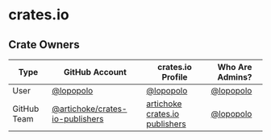 # crates.io

## Crate Owners

| Type        | GitHub Account                    | crates.io Profile                | Who Are Admins? |
| ----------- | --------------------------------- | -------------------------------- | --------------- |
| User        | [@lopopolo]                       | [@lopopolo][crates.io-lopopolo]  | [@lopopolo]     |
| GitHub Team | [@artichoke/crates-io-publishers] | [artichoke crates.io publishers] | [@lopopolo]     |

[@lopopolo]: https://github.com/lopopolo
[crates.io-lopopolo]: https://crates.io/users/lopopolo
[@artichoke/crates-io-publishers]:
  https://github.com/orgs/artichoke/teams/crates-io-publishers
[artichoke crates.io publishers]:
  https://crates.io/teams/github:artichoke:crates-io-publishers
